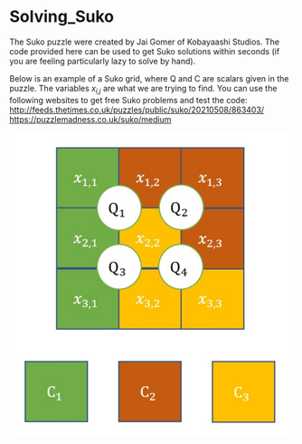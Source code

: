 # Solving_Suko
The Suko puzzle were created by Jai Gomer of Kobayaashi Studios.
The code provided here can be used to get Suko solutions within seconds (if you are feeling particularly lazy to solve by hand).

Below is an example of a Suko grid, where Q and C are scalars given in the puzzle. The variables *x<sub>i,j</sub>* are what we are trying to find.
You can use the following websites to get free Suko problems and test the code:
http://feeds.thetimes.co.uk/puzzles/public/suko/20210508/863403/
https://puzzlemadness.co.uk/suko/medium

<img src="/Suko_image.jpg" alt="Suko example grid"/>
